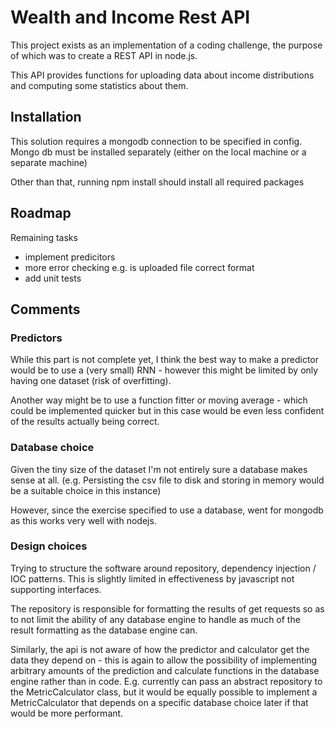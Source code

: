 # Wealth and Income Rest API

This project exists as an implementation of a coding challenge, the purpose of which was to create a REST API in node.js.

This API provides functions for uploading data about income distributions and computing some statistics about them.

## Installation

This solution requires a mongodb connection to be specified in config. Mongo db must be installed separately (either on the local machine or a separate machine)

Other than that, running npm install should install all required packages

## Roadmap

Remaining tasks

- implement predicitors
- more error checking e.g. is uploaded file correct format
- add unit tests

## Comments

### Predictors

While this part is not complete yet, I think the best way to make a predictor would be to use a (very small) RNN - however this might be limited by only having one dataset (risk of overfitting).

Another way might be to use a function fitter or moving average - which could be implemented quicker but in this case would be even less confident of the results actually being correct.

### Database choice

Given the tiny size of the dataset I'm not entirely sure a database makes sense at all. (e.g. Persisting the csv file to disk and storing in memory would be a suitable choice in this instance)

However, since the exercise specified to use a database, went for mongodb as this works very well with nodejs.

### Design choices

Trying to structure the software around repository, dependency injection / IOC patterns. This is slightly limited in effectiveness by javascript not supporting interfaces.

The repository is responsible for formatting the results of get requests so as to not limit the ability of any database engine to handle as much of the result formatting as the database engine can. 

Similarly, the api is not aware of how the predictor and calculator get the data they depend on - this is again to allow the possibility of implementing arbitrary amounts of the prediction and calculate functions in the database engine rather than in code. E.g. currently can pass an abstract repository to the MetricCalculator class, but it would be equally possible to implement a MetricCalculator that depends on a specific database choice later if that would be more performant.